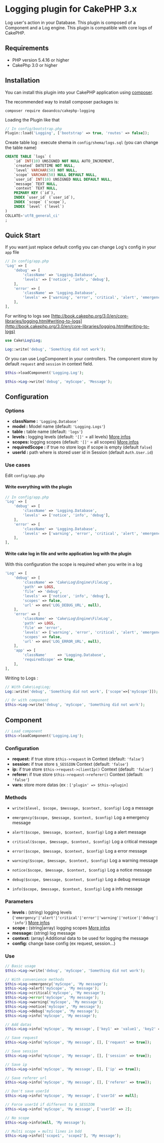 # Logging plugin for CakePHP 3.x
Log user's action in your Database. This plugin is composed of a Component and a Log engine.
This plugin is compatible with core logs of CakePHP.

## Requirements
- PHP version 5.4.16 or higher
- CakePhp 3.0 or higher

## Installation

You can install this plugin into your CakePHP application using [composer](http://getcomposer.org).

The recommended way to install composer packages is:

```
composer require daoandco/cakephp-logging
```

Loading the Plugin like that
```PHP
// In config/bootstrap.php
Plugin::load('Logging', ['bootstrap' => true, 'routes' => false]);
```

Create table log : execute shema in `config/shema/logs.sql` (you can change the table name)

```SQL
CREATE TABLE `logs` (
    `id` INT(10) UNSIGNED NOT NULL AUTO_INCREMENT,
    `created` DATETIME NOT NULL,
    `level` VARCHAR(50) NOT NULL,
    `scope` VARCHAR(50) NULL DEFAULT NULL,
    `user_id` INT(10) UNSIGNED NULL DEFAULT NULL,
    `message` TEXT NULL,
    `context` TEXT NULL,
    PRIMARY KEY (`id`),
    INDEX `user_id` (`user_id`),
    INDEX `scope` (`scope`),
    INDEX `level` (`level`)
)
COLLATE='utf8_general_ci'
;
```

## Quick Start

If you want just replace default config you can change Log's config in your `app` file

```PHP
// In config/app.php
'Log' => [
	'debug' => [
		'className' => 'Logging.Database',
        'levels' => ['notice', 'info', 'debug'],
    ],
    'error' => [
        'className' => 'Logging.Database',
        'levels' => ['warning', 'error', 'critical', 'alert', 'emergency'],
    ],
],
```

For writing to logs see [http://book.cakephp.org/3.0/en/core-libraries/logging.html#writing-to-logs](http://book.cakephp.org/3.0/en/core-libraries/logging.html#writing-to-logs)

```PHP
use Cake\Log\Log;

Log::write('debug', 'Something did not work');
```

Or you can use LogComponent in your controllers. The component store by default `request` and `session` in context field.

```PHP
$this->loadComponent('Logging.Log');

$this->Log->write('debug', 'myScope', 'Message');
```

## Configuration

### Options

- **className :** `'Logging.Database'`
- **model :** Model name (default: `'Logging.Logs'`)
- **table :** table name (default: `'logs'`)
- **levels :** logging levels (default: `'[]'` = all levels) [More infos](http://book.cakephp.org/3.0/en/core-libraries/logging.html#using-levels)
- **scopes:** logging scopes (default: `'[]'` = all scopes) [More infos](http://book.cakephp.org/3.0/en/core-libraries/logging.html#logging-scopes)
- **requiredScope :** if true no store logs if scope is empty (default `false`)
- **userId :** path where is stored user id in Session (default `Auth.User.id`)

### Use cases
Edit `config/app.php`

#### Write everything with the plugin
```PHP
// In config/app.php
'Log' => [
	'debug' => [
		'className' => 'Logging.Database',
        'levels' => ['notice', 'info', 'debug'],
    ],
    'error' => [
        'className' => 'Logging.Database',
        'levels' => ['warning', 'error', 'critical', 'alert', 'emergency'],
    ],
],
```

#### Write cake log in file and write application log with the plugin

With this configuration the scope is required when you write in a log

```PHP
'Log' => [
    'debug' => [
        'className' => 'Cake\Log\Engine\FileLog',
        'path' => LOGS,
        'file' => 'debug',
        'levels' => ['notice', 'info', 'debug'],
        'scopes' => false,
        'url' => env('LOG_DEBUG_URL', null),
    ],
    'error' => [
        'className' => 'Cake\Log\Engine\FileLog',
        'path' => LOGS,
        'file' => 'error',
        'levels' => ['warning', 'error', 'critical', 'alert', 'emergency'],
        'scopes' => false,
        'url' => env('LOG_ERROR_URL', null),
    ],
    'app' => [
        'className'     => 'Logging.Database',
        'requiredScope' => true,
    ],
],
```

Writing to Logs :
```PHP
// With Cake\Log\Log;
Log::write('debug', 'Something did not work', ['scope'=>['myScope']]);

// Or with component
$this->Log->write('debug', 'myScope', 'Something did not work');
```

## Component
```PHP
// Load component
$this->loadComponent('Logging.Log');
```

### Configuration
- **request:** if true store `$this->request` in Context (default: `'false'`)
- **session:** if true store `$_SESSION` Context  (default: `'false'`)
- **ip:** if true store `$this->request->clientIp()` Context  (default: `'false'`)
- **referer:** if true store `$this->request->referer()` Context  (default: `'false'`)
- **vars:** store more datas (ex : `['plugin' => $this->plugin]`

### Methods
- `write($level, $scope, $message, $context, $config)`
	Log a message

- `emergency($scope, $message, $context, $config)`
	Log a emergency message

- `alert($scope, $message, $context, $config)`
	Log a  alert message

- `critical($scope, $message, $context, $config)`
	Log a critical message

- `error($scope, $message, $context, $config)`
	Log a error message

- `warning($scope, $message, $context, $config)`
	Log a warning message

- `notice($scope, $message, $context, $config)`
	Log a notice message

- `debug($scope, $message, $context, $config)`
	Log a debug message

- `info($scope, $message, $context, $config)`
	Log a info message

### Parameters
- **levels :** (string) logging levels (`'emergency'|'alert'|'critical'|'error'|'warning'|'notice'|'debug'|'info'`) [More infos](http://book.cakephp.org/3.0/en/core-libraries/logging.html#using-levels)
- **scope :** (string|array) logging scopes [More infos](http://book.cakephp.org/3.0/en/core-libraries/logging.html#logging-scopes)
- **message:** (string) log message
- **context:** (array) Additional data to be used for logging the message
- **config:** change base config (ex request, session...)

### Use
```PHP
// Basic usage
$this->Log->write('debug', 'myScope', 'Something did not work');

// With convenience methods
$this->Log->emergency('myScope', 'My message');
$this->Log->alert('myScope', 'My message');
$this->Log->critical('myScope', 'My message');
$this->Log->error('myScope', 'My message');
$this->Log->warning('myScope', 'My message');
$this->Log->notice('myScope', 'My message');
$this->Log->debug('myScope', 'My message');
$this->Log->info('myScope', 'My message');

// Add datas
$this->Log->info('myScope', 'My message', ['key1' => 'value1', 'key2' => 'value2']);

// Save request
$this->Log->info('myScope', 'My message', [], ['request' => true]);

// Save session
$this->Log->info('myScope', 'My message', [], ['session' => true]);

// Save ip
$this->Log->info('myScope', 'My message', [], ['ip' => true]);

// Save referer url
$this->Log->info('myScope', 'My message', [], ['referer' => true]);

// Don't save userId
$this->Log->info('myScope', 'My message', ['userId' => null];

// Force userId if different to $_SESSION
$this->Log->info('myScope', 'My message', ['userId' => 2];

// No scope
$this->Log->info(null, 'My message');

// Multi scope = multi lines in bdd
$this->Log->info(['scope1', 'scope2'], 'My message');

```
